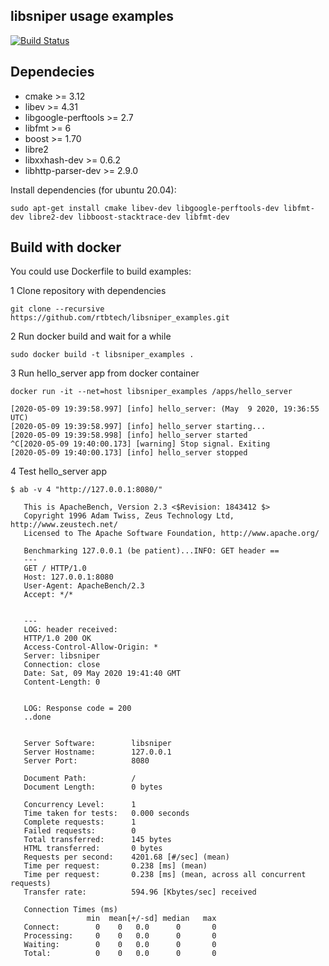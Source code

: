 ## libsniper usage examples

[![Build Status](https://travis-ci.com/rtbtech/libsniper_examples.svg?branch=master)](https://travis-ci.com/rtbtech/libsniper_examples)

## Dependecies

- cmake >= 3.12
- libev >= 4.31
- libgoogle-perftools >= 2.7
- libfmt >= 6
- boost >= 1.70
- libre2
- libxxhash-dev >= 0.6.2
- libhttp-parser-dev >= 2.9.0

Install dependencies (for ubuntu 20.04):
```
sudo apt-get install cmake libev-dev libgoogle-perftools-dev libfmt-dev libre2-dev libboost-stacktrace-dev libfmt-dev
```

## Build with docker

You could use Dockerfile to build examples:

1 Clone repository with dependencies 
```
git clone --recursive https://github.com/rtbtech/libsniper_examples.git
```

2 Run docker build and wait for a while
```
sudo docker build -t libsniper_examples .
```

3 Run hello_server app from docker container
```
docker run -it --net=host libsniper_examples /apps/hello_server
```

```
[2020-05-09 19:39:58.997] [info] hello_server: (May  9 2020, 19:36:55 UTC)
[2020-05-09 19:39:58.997] [info] hello_server starting...
[2020-05-09 19:39:58.998] [info] hello_server started
^C[2020-05-09 19:40:00.173] [warning] Stop signal. Exiting
[2020-05-09 19:40:00.173] [info] hello_server stopped
```

4 Test hello_server app

```$ ab -v 4 "http://127.0.0.1:8080/"```

```
   This is ApacheBench, Version 2.3 <$Revision: 1843412 $>
   Copyright 1996 Adam Twiss, Zeus Technology Ltd, http://www.zeustech.net/
   Licensed to The Apache Software Foundation, http://www.apache.org/
   
   Benchmarking 127.0.0.1 (be patient)...INFO: GET header == 
   ---
   GET / HTTP/1.0
   Host: 127.0.0.1:8080
   User-Agent: ApacheBench/2.3
   Accept: */*
   
   
   ---
   LOG: header received:
   HTTP/1.0 200 OK
   Access-Control-Allow-Origin: *
   Server: libsniper
   Connection: close
   Date: Sat, 09 May 2020 19:41:40 GMT
   Content-Length: 0
   
   
   LOG: Response code = 200
   ..done
   
   
   Server Software:        libsniper
   Server Hostname:        127.0.0.1
   Server Port:            8080
   
   Document Path:          /
   Document Length:        0 bytes
   
   Concurrency Level:      1
   Time taken for tests:   0.000 seconds
   Complete requests:      1
   Failed requests:        0
   Total transferred:      145 bytes
   HTML transferred:       0 bytes
   Requests per second:    4201.68 [#/sec] (mean)
   Time per request:       0.238 [ms] (mean)
   Time per request:       0.238 [ms] (mean, across all concurrent requests)
   Transfer rate:          594.96 [Kbytes/sec] received
   
   Connection Times (ms)
                 min  mean[+/-sd] median   max
   Connect:        0    0   0.0      0       0
   Processing:     0    0   0.0      0       0
   Waiting:        0    0   0.0      0       0
   Total:          0    0   0.0      0       0
```

